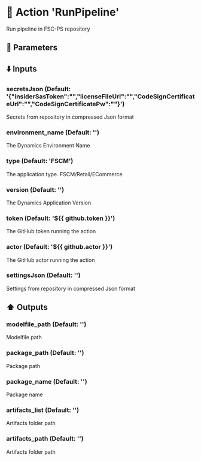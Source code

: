 # :rocket: Action 'RunPipeline' 
Run pipeline in FSC-PS repository 
## :wrench: Parameters 
## :arrow_down: Inputs 
### secretsJson (Default: '{"insiderSasToken":"","licenseFileUrl":"","CodeSignCertificateUrl":"","CodeSignCertificatePw":""}') 
 Secrets from repository in compressed Json format 

### environment_name (Default: '') 
 The Dynamics Environment Name 

### type (Default: 'FSCM') 
 The application type. FSCM/Retail/ECommerce 

### version (Default: '') 
 The Dynamics Application Version 

### token (Default: '${{ github.token }}') 
 The GitHub token running the action 

### actor (Default: '${{ github.actor }}') 
 The GitHub actor running the action 

### settingsJson (Default: '') 
 Settings from repository in compressed Json format 

## :arrow_up: Outputs 
### modelfile_path (Default: '') 
 Modelfile path 

### package_path (Default: '') 
 Package path 

### package_name (Default: '') 
 Package name 

### artifacts_list (Default: '') 
 Artifacts folder path 

### artifacts_path (Default: '') 
 Artifacts folder path 


